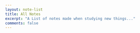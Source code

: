 ```yaml
---
layout: note-list
title: All Notes
excerpt: "A List of notes made when studying new things..."
comments: false
---
```

